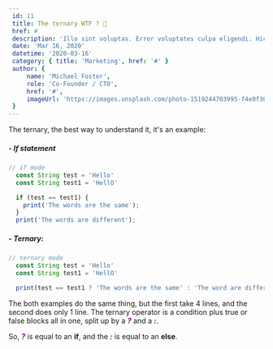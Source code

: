 ```yaml
---
 id: 11
 title: The ternary WTF ? 🚀
 href: #
 description: 'Illo sint voluptas. Error voluptates culpa eligendi. Hic vel totam vitae illo. Non aliquid explicabo necessitatibus unde. Sed exercitationem placeat consectetur nulla deserunt vel iusto corrupti dicta laboris incididunt.'
 date: 'Mar 16, 2020'
 datetime: '2020-03-16'
 category: { title: 'Marketing', href: '#' }
 author: {
     name: 'Michael Foster',
     role: 'Co-Founder / CTO',
     href: '#',
     imageUrl: 'https://images.unsplash.com/photo-1519244703995-f4e0f30006d5?ixlib=rb-1.2.1&ixid=eyJhcHBfaWQiOjEyMDd9&auto=format&fit=facearea&facepad=2&w=256&h=256&q=80',
 }
---
```


The ternary, the best way to understand it, it's an example:

##### - If statement

```js
// if mode
  const String test = 'Hello'
  const String test1 = 'HellO'

  if (test == test1) {
    print('The words are the same');
  }
  print('The words are different');
```

##### - Ternary:

```js
// ternary mode
  const String test = 'Hello'
  const String test1 = 'HellO'

  print(test == test1 ? 'The words are the same' : 'The word are different');
```

The both examples do the same thing, but the first take 4 lines, and the second does only 1 line.
The ternary operator is a condition plus true or false blocks all in one, split up by a <span style="color:purple">***?***</span> and a <span style="color:purple">***:***</span>.

So, <span style="color:purple">***?***</span> is equal to an **if**, and the <span style="color:purple">***:***</span> is equal to an **else**.

